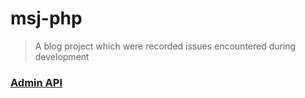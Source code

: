 # msj-php
> A blog project which were recorded issues encountered during development

### [Admin API](API_Admin.md)